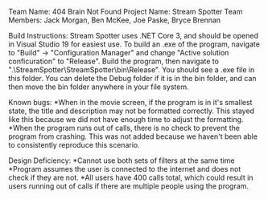 Team Name: 404 Brain Not Found
Project Name: Stream Spotter
Team Members: Jack Morgan, Ben McKee, Joe Paske, Bryce Brennan

Build Instructions: Stream Spotter uses .NET Core 3, and should be opened in Visual Studio 19 for easiest use. To build an .exe of the
program, navigate to "Build" -> "Configuration Manager" and change "Active solution conficuration" to "Release". Build the program, then
navigate to ".\StreamSpotter\StreamSpotter\bin\Release". You should see a .exe file in this folder. You can delete the Debug folder if it
is in the bin folder, and can then move the bin folder anywhere in your file system.

Known bugs:
*When in the movie screen, if the program is in it's smallest state, the title and description may not be formatted correctly.
 This stayed like this because we did not have enough time to adjust the formatting.
*When the program runs out of calls, there is no check to prevent the program from crashing. This was not added because we haven't
been able to consistently reproduce this scenario.

Design Deficiency:
*Cannot use both sets of filters at the same time
*Program assumes the user is connected to the internet and does not check if they are not.
*All users have 400 calls total, which could result in users running out of calls if there are multiple people using the program.